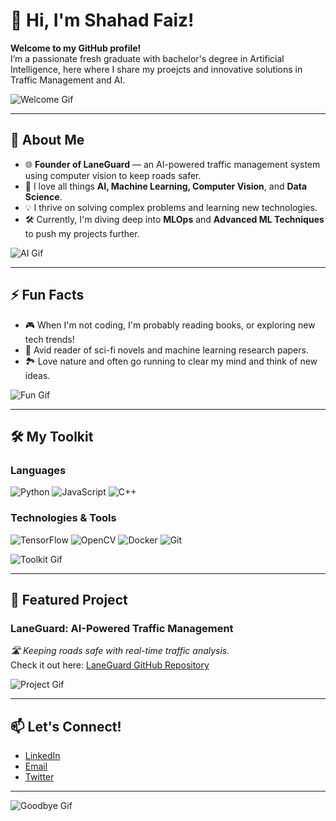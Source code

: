 # 👋 Hi, I'm Shahad Faiz!

**Welcome to my GitHub profile!**  
I’m a passionate fresh graduate with bachelor's degree in Artificial Intelligence, here where I share my proejcts and innovative solutions in Traffic Management and AI.

![Welcome Gif](https://media.giphy.com/media/hvRJCLFzcasrR4ia7z/giphy.gif)

---

## 🚀 About Me
- 🌐 **Founder of LaneGuard** — an AI-powered traffic management system using computer vision to keep roads safer.  
- 🤖 I love all things **AI, Machine Learning, Computer Vision**, and **Data Science**.  
- 💡 I thrive on solving complex problems and learning new technologies.  
- 🛠️ Currently, I'm diving deep into **MLOps** and **Advanced ML Techniques** to push my projects further.

![AI Gif](https://media.giphy.com/media/f9k1tV7HyORcngKF8v/giphy.gif)

---

## ⚡ Fun Facts
- 🎮 When I'm not coding, I'm probably reading books, or exploring new tech trends!  
- 📖 Avid reader of sci-fi novels and machine learning research papers.  
- 🏞️ Love nature and often go running to clear my mind and think of new ideas.

![Fun Gif](https://media.giphy.com/media/l0Exk8EUzSLsrErEQ/giphy.gif)

---

## 🛠️ My Toolkit

### Languages
![Python](https://img.shields.io/badge/-Python-blue?logo=python&logoColor=white)
![JavaScript](https://img.shields.io/badge/-JavaScript-yellow?logo=javascript&logoColor=black)
![C++](https://img.shields.io/badge/-C++-blue?logo=cplusplus&logoColor=white)

### Technologies & Tools
![TensorFlow](https://img.shields.io/badge/-TensorFlow-orange?logo=tensorflow&logoColor=white)
![OpenCV](https://img.shields.io/badge/-OpenCV-black?logo=opencv&logoColor=white)
![Docker](https://img.shields.io/badge/-Docker-blue?logo=docker&logoColor=white)
![Git](https://img.shields.io/badge/-Git-black?logo=git&logoColor=white)

![Toolkit Gif](https://media.giphy.com/media/LMt9638dO8dftAjtco/giphy.gif)

---

## 🌟 Featured Project

### LaneGuard: AI-Powered Traffic Management  
*🛣️ Keeping roads safe with real-time traffic analysis.*  
Check it out here: [LaneGuard GitHub Repository](https://github.com/your-username/LaneGuard)

![Project Gif](https://media.giphy.com/media/xT1Ra4xP8UddL9rvDi/giphy.gif)

---

## 📫 Let's Connect!
- [LinkedIn](https://www.linkedin.com/in/your-profile/in/shahadfaiz)
- [Email](mailto:shahadfaizalo@gmail.com)
- [Twitter](https://twitter.com/XjustShahad)

---

![Goodbye Gif](https://media.giphy.com/media/3oEjI6SIIHBdRxXI40/giphy.gif)
